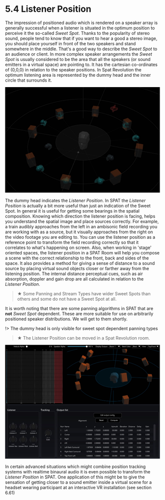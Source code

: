 # 5.4 Listener Position

The impression of positioned audio which is rendered on a speaker array is generally successful when a listener is situated in the optimum position to perceive it the so-called _Sweet Spot_. Thanks to the popularity of stereo sound, people tend to
know that if you want to hear a good a stereo image, you should place yourself in
front of the two speakers and stand somewhere in the middle. That's a good way to
describe the _Sweet Spot_ to an audience or client. In more complex speaker
arrangements the _Sweet Spot_ is usually considered to be the area that all the
speakers (or sound emitters in a virtual space) are pointing to. It has the cartesian
co-ordinates of (0,0,0) in relation to the speaker positions. In Spat Revolution the
optimum listening area is represented by the dummy head and the inner circle that
surrounds it.

![](../../include/SpatRevolution_UserGuide_-058.jpg)


The dummy head indicates the _Listener Position_. In SPAT the _Listener Position_ is actually a bit more useful than just an indication of the Sweet Spot. In general it is
useful for getting some bearings in the spatial composition. Knowing which direction the listener position is facing, helps you understand the spatial image and
place sources correctly. For example, a train audibly approaches from the left in an
ambisonic field recording you are working with as a source, but it visually approaches from the right on the video footage you are editing to. You can use the
listener position as a reference point to transform the field recording correctly so
that it correlates to what's happening on screen. Also, when working in 'stage' oriented spaces, the listener position in a SPAT Room will help you compose a scene
with the correct relationship to the front, back and sides of the space. It also provides a method for giving a sense of distance to a sound source by placing virtual
sound objects closer or farther away from the listening position. The internal distance perceptual cues, such as air absorption, doppler and gain drop are all calculated in relation to the _Listener Position_.


> ★ Some Panning and Stream Types have wider Sweet Spots than
others and some do not have a Sweet Spot at all.

It is worth noting that there are some panning algorithms in SPAT that are **not**
_Sweet Spot_ dependent. These are more suitable for use on arbitrarily positioned
speaker distributions. We will get to them shortly.

!> The dummy head is only visible for sweet spot dependent panning types

> ★ The Listener Position can be moved in a Spat Revolution room.

![](../../include/SpatRevolution_UserGuide_-060.jpg)

In certain advanced situations which might combine position tracking systems with
realtime binaural audio it is even possible to transform the _Listener Position_ in SPAT.
One application of this might be to give the sensation of getting closer to a sound
emitter inside a virtual scene for a headset wearing participant at an interactive VR
installation (see section 6.61)

